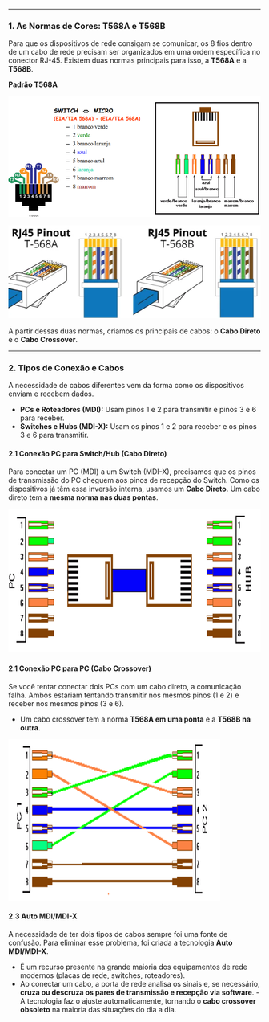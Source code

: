 
---

### **1. As Normas de Cores: T568A e T568B**

Para que os dispositivos de rede consigam se comunicar, os 8 fios dentro de um cabo de rede precisam ser organizados em uma ordem específica no conector RJ-45. Existem duas normas principais para isso, a **T568A** e a **T568B**. 

**Padrão T568A**

![550](../../attachments/Pasted%20image%2020250703104648.png)

![500](../../attachments/Pasted%20image%2020250703105455.png)

A partir dessas duas normas, criamos os principais de cabos: o **Cabo Direto** e o **Cabo Crossover**.

---
### **2. Tipos de Conexão e Cabos**

A necessidade de cabos diferentes vem da forma como os dispositivos enviam e recebem dados. 

- **PCs e Roteadores (MDI):** Usam pinos 1 e 2 para transmitir e pinos 3 e 6 para receber.
- **Switches e Hubs (MDI-X):** Usam os pinos 1 e 2 para receber e os pinos 3 e 6 para transmitir.
#### **2.1 Conexão PC para Switch/Hub (Cabo Direto)**

Para conectar um PC (MDI) a um Switch (MDI-X), precisamos que os pinos de transmissão do PC cheguem aos pinos de recepção do Switch. Como os dispositivos já têm essa inversão interna, usamos um **Cabo Direto**. Um cabo direto tem a **mesma norma nas duas pontas**.

![400](../../attachments/Pasted%20image%2020250703185928.png)

#### **2.1 Conexão PC para PC (Cabo Crossover)**

Se você tentar conectar dois PCs com um cabo direto, a comunicação falha. Ambos estariam tentando transmitir nos mesmos pinos (1 e 2) e receber nos mesmos pinos (3 e 6). 

- Um cabo crossover tem a norma **T568A em uma ponta** e a **T568B na outra**.

![400](../../attachments/Pasted%20image%2020250703105106.png)

#### **2.3 Auto MDI/MDI-X**

A necessidade de ter dois tipos de cabos sempre foi uma fonte de confusão. Para eliminar esse problema, foi criada a tecnologia **Auto MDI/MDI-X**.

- É um recurso presente na grande maioria dos equipamentos de rede modernos (placas de rede, switches, roteadores). 
- Ao conectar um cabo, a porta de rede analisa os sinais e, se necessário, **cruza ou descruza os pares de transmissão e recepção via software**. 
																																																																																																																																																																																														- A tecnologia faz o ajuste automaticamente, tornando o **cabo crossover obsoleto** na maioria das situações do dia a dia.